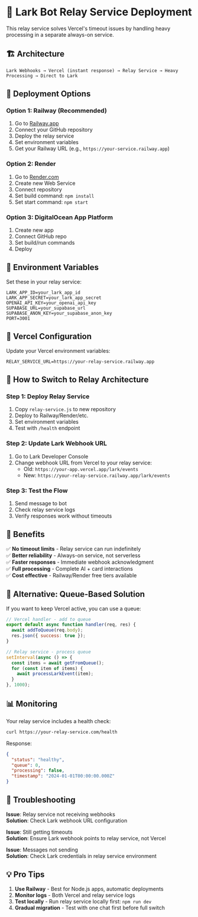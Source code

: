 # 🔄 Lark Bot Relay Service Deployment

This relay service solves Vercel's timeout issues by handling heavy processing in a separate always-on service.

## 🏗️ Architecture

```
Lark Webhooks → Vercel (instant response) → Relay Service → Heavy Processing → Direct to Lark
```

## 🚀 Deployment Options

### Option 1: Railway (Recommended)
1. Go to [Railway.app](https://railway.app)
2. Connect your GitHub repository
3. Deploy the relay service
4. Set environment variables
5. Get your Railway URL (e.g., `https://your-service.railway.app`)

### Option 2: Render
1. Go to [Render.com](https://render.com)
2. Create new Web Service
3. Connect repository
4. Set build command: `npm install`
5. Set start command: `npm start`

### Option 3: DigitalOcean App Platform
1. Create new app
2. Connect GitHub repo
3. Set build/run commands
4. Deploy

## 🔧 Environment Variables

Set these in your relay service:

```env
LARK_APP_ID=your_lark_app_id
LARK_APP_SECRET=your_lark_app_secret
OPENAI_API_KEY=your_openai_api_key
SUPABASE_URL=your_supabase_url
SUPABASE_ANON_KEY=your_supabase_anon_key
PORT=3001
```

## 📝 Vercel Configuration

Update your Vercel environment variables:

```env
RELAY_SERVICE_URL=https://your-relay-service.railway.app
```

## 🔄 How to Switch to Relay Architecture

### Step 1: Deploy Relay Service
1. Copy `relay-service.js` to new repository
2. Deploy to Railway/Render/etc.
3. Set environment variables
4. Test with `/health` endpoint

### Step 2: Update Lark Webhook URL
1. Go to Lark Developer Console
2. Change webhook URL from Vercel to your relay service:
   - Old: `https://your-app.vercel.app/lark/events`
   - New: `https://your-relay-service.railway.app/lark/events`

### Step 3: Test the Flow
1. Send message to bot
2. Check relay service logs
3. Verify responses work without timeouts

## 🎯 Benefits

✅ **No timeout limits** - Relay service can run indefinitely  
✅ **Better reliability** - Always-on service, not serverless  
✅ **Faster responses** - Immediate webhook acknowledgment  
✅ **Full processing** - Complete AI + card interactions  
✅ **Cost effective** - Railway/Render free tiers available  

## 🔧 Alternative: Queue-Based Solution

If you want to keep Vercel active, you can use a queue:

```javascript
// Vercel handler - add to queue
export default async function handler(req, res) {
  await addToQueue(req.body);
  res.json({ success: true });
}

// Relay service - process queue
setInterval(async () => {
  const items = await getFromQueue();
  for (const item of items) {
    await processLarkEvent(item);
  }
}, 1000);
```

## 📊 Monitoring

Your relay service includes a health check:

```bash
curl https://your-relay-service.com/health
```

Response:
```json
{
  "status": "healthy",
  "queue": 0,
  "processing": false,
  "timestamp": "2024-01-01T00:00:00.000Z"
}
```

## 🚨 Troubleshooting

**Issue**: Relay service not receiving webhooks  
**Solution**: Check Lark webhook URL configuration

**Issue**: Still getting timeouts  
**Solution**: Ensure Lark webhook points to relay service, not Vercel

**Issue**: Messages not sending  
**Solution**: Check Lark credentials in relay service environment

## 💡 Pro Tips

1. **Use Railway** - Best for Node.js apps, automatic deployments
2. **Monitor logs** - Both Vercel and relay service logs
3. **Test locally** - Run relay service locally first: `npm run dev`
4. **Gradual migration** - Test with one chat first before full switch 